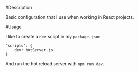 #Description

Basic configuration that I use when working in React projects.

#Usage

I like to create a `dev` script in my `package.json`
```
"scripts": {
    dev: hotServer.js
}
```

And run the hot reload server with `npm run dev`.
